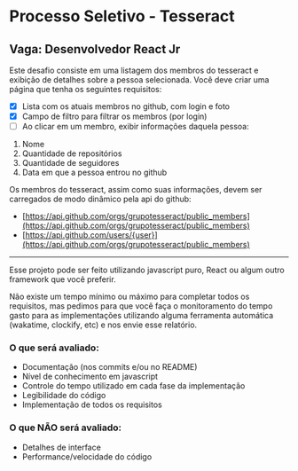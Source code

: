 # Processo Seletivo - Tesseract
## Vaga: Desenvolvedor React Jr

Este desafio consiste em uma listagem dos membros do tesseract e exibição de detalhes sobre a pessoa selecionada.
Você deve criar uma página que tenha os seguintes requisitos:
- [x]  Lista com os atuais membros no github, com login e foto
- [x] Campo de filtro para filtrar os membros (por login)
- [ ] Ao clicar em um membro, exibir informações daquela pessoa:
 1. Nome
 2. Quantidade de repositórios
 3. Quantidade de seguidores
 4. Data em que a pessoa entrou no github

Os membros do tesseract, assim como suas informações, devem ser carregados de modo
dinâmico pela api do github:
- [https://api.github.com/orgs/grupotesseract/public_members](https://api.github.com/orgs/grupotesseract/public_members)
- [https://api.github.com/users/{user}](https://api.github.com/orgs/grupotesseract/public_members)

---

Esse projeto pode ser feito utilizando javascript puro, React ou algum outro framework que você preferir.

Não existe um tempo mínimo ou máximo para completar todos os requisitos, mas pedimos para que você faça o monitoramento do tempo gasto para as implementações utilizando alguma ferramenta automática (wakatime, clockify, etc) e nos envie esse relatório.

### O que será avaliado:
- Documentação (nos commits e/ou no README)
- Nível de conhecimento em javascript
- Controle do tempo utilizado em cada fase da implementação
- Legibilidade do código
- Implementação de todos os requisitos

### O que NÃO será avaliado:
- Detalhes de interface
- Performance/velocidade do código
